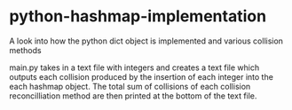# python-hashmap-implementation
A look into how the python dict object is implemented and  various collision methods

main.py takes in a text file with integers and creates a text file which outputs each collision produced by the insertion of each integer into the each hashmap object.  The total sum of collisions of each collision reconcilliation method are then printed at the bottom of the text file.
